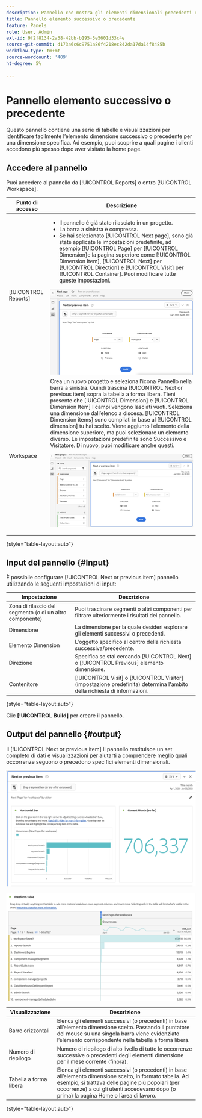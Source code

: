 ```yaml
---
description: Pannello che mostra gli elementi dimensionali precedenti o successivi per una dimensione specifica.
title: Pannello elemento successivo o precedente
feature: Panels
role: User, Admin
exl-id: 9f2f8134-2a38-42bb-b195-5e5601d33c4e
source-git-commit: d173a6c6c9751a86f4218ec842da17da14f8485b
workflow-type: tm+mt
source-wordcount: '409'
ht-degree: 5%

---
```


# Pannello elemento successivo o precedente

Questo pannello contiene una serie di tabelle e visualizzazioni per identificare facilmente l’elemento dimensione successivo o precedente per una dimensione specifica. Ad esempio, puoi scoprire a quali pagine i clienti accedono più spesso dopo aver visitato la home page.

## Accedere al pannello

Puoi accedere al pannello da [!UICONTROL Reports] o entro [!UICONTROL Workspace].

| Punto di accesso | Descrizione |
| --- | --- |
| [!UICONTROL Reports] | <ul><li>Il pannello è già stato rilasciato in un progetto.</li><li>La barra a sinistra è compressa.</li><li>Se hai selezionato [!UICONTROL Next page], sono già state applicate le impostazioni predefinite, ad esempio [!UICONTROL Page] per [!UICONTROL Dimension]e la pagina superiore come [!UICONTROL Dimension Item], [!UICONTROL Next] per [!UICONTROL Direction] e [!UICONTROL Visit] per [!UICONTROL Container]. Puoi modificare tutte queste impostazioni.</li></ul>![Pannello precedente/successivo](assets/next-previous.png) |
| Workspace | Crea un nuovo progetto e seleziona l’icona Pannello nella barra a sinistra. Quindi trascina [!UICONTROL Next or previous item] sopra la tabella a forma libera. Tieni presente che [!UICONTROL Dimension] e [!UICONTROL Dimension Item] I campi vengono lasciati vuoti. Seleziona una dimensione dall’elenco a discesa. [!UICONTROL Dimension items] sono compilati in base al [!UICONTROL dimension] tu hai scelto. Viene aggiunto l’elemento della dimensione superiore, ma puoi selezionare un elemento diverso. Le impostazioni predefinite sono Successivo e Visitatore. Di nuovo, puoi modificare anche questi.<p>![Pannello precedente/successivo](assets/next-previous2.png) |

{style="table-layout:auto"}

## Input del pannello {#Input}

È possibile configurare [!UICONTROL Next or previous item] pannello utilizzando le seguenti impostazioni di input:

| Impostazione | Descrizione |
| --- | --- |
| Zona di rilascio del segmento (o di un altro componente) | Puoi trascinare segmenti o altri componenti per filtrare ulteriormente i risultati del pannello. |
| Dimensione | La dimensione per la quale desideri esplorare gli elementi successivi o precedenti. |
| Elemento Dimension | L&#39;oggetto specifico al centro della richiesta successiva/precedente. |
| Direzione | Specifica se stai cercando [!UICONTROL Next] o [!UICONTROL Previous] elemento dimensione. |
| Contenitore | [!UICONTROL Visit] o [!UICONTROL Visitor] (impostazione predefinita) determina l&#39;ambito della richiesta di informazioni. |

{style="table-layout:auto"}

Clic **[!UICONTROL Build]** per creare il pannello.

## Output del pannello {#output}

Il [!UICONTROL Next or previous item] Il pannello restituisce un set completo di dati e visualizzazioni per aiutarti a comprendere meglio quali occorrenze seguono o precedono specifici elementi dimensionali.

![Output pannello precedente/successivo](assets/next-previous-output.png)

![Output pannello precedente/successivo](assets/next-previous-output2.png)

| Visualizzazione | Descrizione |
| --- | --- |
| Barre orizzontali | Elenca gli elementi successivi (o precedenti) in base all’elemento dimensione scelto. Passando il puntatore del mouse su una singola barra viene evidenziato l’elemento corrispondente nella tabella a forma libera. |
| Numero di riepilogo | Numero di riepilogo di alto livello di tutte le occorrenze successive o precedenti degli elementi dimensione per il mese corrente (finora). |
| Tabella a forma libera | Elenca gli elementi successivi (o precedenti) in base all’elemento dimensione scelto, in formato tabella. Ad esempio, si trattava delle pagine più popolari (per occorrenze) a cui gli utenti accedevano dopo (o prima) la pagina Home o l’area di lavoro. |

{style="table-layout:auto"}
